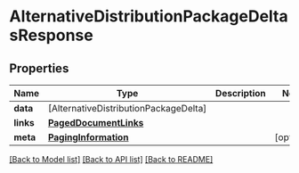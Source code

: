 # AlternativeDistributionPackageDeltasResponse

## Properties
Name | Type | Description | Notes
------------ | ------------- | ------------- | -------------
**data** | [AlternativeDistributionPackageDelta] |  | 
**links** | [**PagedDocumentLinks**](PagedDocumentLinks.md) |  | 
**meta** | [**PagingInformation**](PagingInformation.md) |  | [optional] 

[[Back to Model list]](../README.md#documentation-for-models) [[Back to API list]](../README.md#documentation-for-api-endpoints) [[Back to README]](../README.md)


